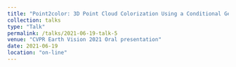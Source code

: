 ```yaml
---
title: "Point2color: 3D Point Cloud Colorization Using a Conditional Generative Network and Differentiable Rendering for Airborne LiDAR"
collection: talks
type: "Talk"
permalink: /talks/2021-06-19-talk-5
venue: "CVPR Earth Vision 2021 Oral presentation"
date: 2021-06-19
location: "on-line"
---
```


<script async class="speakerdeck-embed" data-id="1d332913b6a1455993fe4ed3ba435347" data-ratio="1.33333333333333" src="//speakerdeck.com/assets/embed.js"></script>